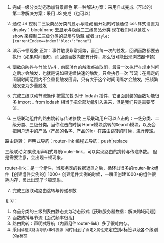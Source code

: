 1. 完成一级分类动态添加背景颜色
   第一种解决方案：采用样式完成（可以的）
   第二种解决方案：采用 JS 完成（也可以）

2. 通过 JS 控制二三级商品分类的显示与隐藏
   最开始的时候通过 css 样式设置为 display：block|none 去显示与隐藏二三级商品分类
   现在我们可以通过 v-show 来控制二三级分类的显示与隐藏 或者`:style:{currentIndex==index?"block":"none"}`
3. 演示卡顿现象
   正常：事件触发非常频繁，而且每一次的触发，回调函数都要去执行（如果时间很短，而回调函数内部有计算，那么很可能出现浏览器卡顿）

4. 函数的防抖与节流
   防抖：前面所有的触发都被取消，最后一次执行在规定时间之后才会触发，也就是说如果连续快速的触发，只会执行一次
   节流：在规定的间隔时间范围内不会重复触发回调，只有大于这个时间间隔才会触发，把频繁触发变为少量触发

5. 完成三级联动节流操作
   按需加载:对于 lodash 插件，它里面封装的函数功能很多
   import _ from lodash 相当于把全部功能引入进来，但是我们只是需要节流。

6. 三级联动组件的路由跳转与传递参数
三级联动用户可以点击的：一级分类、二级分类、三级分类，当你点击的时候
Home模块跳转的Search模块，以及会把用户选中的产品（产品的名字、产品的Id）在路由跳转的时候，进行传递。

路由跳转：
声明式导航：router-link
编程式导航：push|replace

三级联动:如果使用声明式导航router-link，可以实现路由的跳转与传递参数。
但是需要注意，会出现卡顿现象。

router-link：是一个组件，当服务器的数据返回之后，循环出很多的router-link组件【创建组件实例的】1000+
创建组件实例的时候，一瞬间创建1000+的组件很耗内存，因此出现了卡顿现象。

7. 完成三级联动路由跳转与传递参数

复习：
   1. 商品分类的三级列表由静态变为动态形式【获取服务器数据：解决跨域问题】
   2. 函数防抖与节流【面试频率很高】
   3. 路由跳转：声明式导航（内置组件router-link）多了很耗内存。
   4. 采用`编程式路由导航+事件委派` 同时用到了`自定义属性`来定位到a标签以及各个级别的a标签